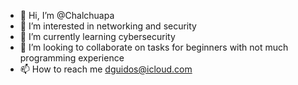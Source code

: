 - 👋 Hi, I’m @Chalchuapa
- 👀 I’m interested in networking and security
- 🌱 I’m currently learning cybersecurity
- 💞️ I’m looking to collaborate on tasks for beginners with not much programming experience
- 📫 How to reach me dguidos@icloud.com

<!---
Chalchuapa/Chalchuapa is a ✨ special ✨ repository because its `README.md` (this file) appears on your GitHub profile.
You can click the Preview link to take a look at your changes.
--->
